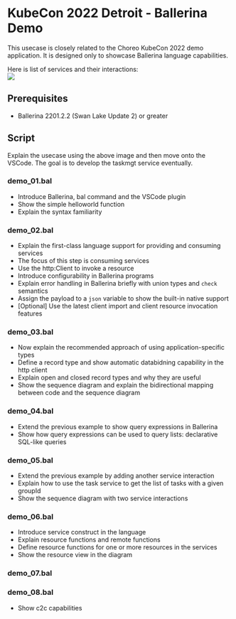 # KubeCon 2022 Detroit - Ballerina Demo
This usecase is closely related to the Choreo KubeCon 2022 demo application. It is designed only to showcase Ballerina language capabilities. 

Here is list of services and their interactions:    
![](services.png)

## Prerequisites
- Ballerina 2201.2.2 (Swan Lake Update 2) or greater

## Script
Explain the usecase using the above image and then move onto the VSCode. The goal is to develop the taskmgt service eventually.

### demo_01.bal
- Introduce Ballerina, bal command and the VSCode plugin
- Show the simple helloworld function
- Explain the syntax familiarity
### demo_02.bal
- Explain the first-class language support for providing and consuming services 
- The focus of this step is consuming services 
- Use the http:Client to invoke a resource 
- Introduce configurability in Ballerina programs
- Explain error handling in Ballerina briefly with union types and `check` semantics 
- Assign the payload to a `json` variable to show the built-in native support
- [Optional] Use the latest client import and client resource invocation features 
### demo_03.bal
- Now explain the recommended approach of using application-specific types 
- Define a record type and show automatic databidning capability in the http client
- Explain open and closed record types and why they are useful
- Show the sequence diagram and explain the bidirectional mapping between code and the sequence diagram 
### demo_04.bal
- Extend the previous example to show query expressions in Ballerina
- Show how query expressions can be used to query lists: declarative SQL-like queries
### demo_05.bal
- Extend the previous example by adding another service interaction
- Explain how to use the task service to get the list of tasks with a given groupId 
- Show the sequence diagram with two service interactions
### demo_06.bal
- Introduce service construct in the language
- Explain resource functions and remote functions 
- Define resource functions for one or more resources in the services
- Show the resource view in the diagram
### demo_07.bal
### demo_08.bal
- Show c2c capabilities 
